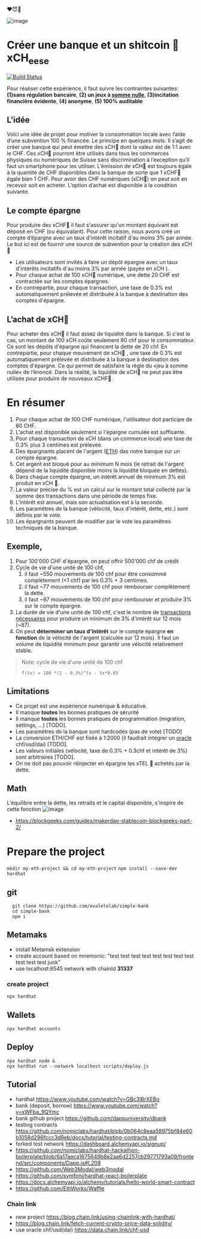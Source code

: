 ❤😈🎵

![image](https://user-images.githubusercontent.com/1422935/113506347-a5fbf600-9544-11eb-820e-c737e81c6695.png)

# Créer une banque et un shitcoin 🧀 xCH<sub>eese</sub>
[![Build Status](https://travis-ci.com/evaletolab/simple-bank.svg?branch=master)](https://travis-ci.com/evaletolab/simple-bank)

Pour réaliser cette expérience, il faut suivre les contraintes suivantes: **(1)sans régulation bancaire**, **(2) un jeux à [somme nulle](https://fr.wikipedia.org/wiki/Jeu_%C3%A0_somme_nulle)**, **(3)incitation financière évidente**, **(4) anonyme**, **(5) 100% auditable**

## L'idée
Voici une idée de projet pour motiver la consommation locale avec l’aide d’une subvention 100 % financée.
Le principe en quelques mots. Il s’agit de créer une banque qui peut émettre des xCH🧀 dont la valeur est de 1:1 avec le CHF. Ces xCH🧀 pourront être utilisés dans tous les commerces physiques ou numériques de Suisse sans discrimination à l’exception qu’il faut un smartphone pour les utiliser. L’émission de xCH🧀 est toujours égale à la quantité de CHF disponibles dans la banque de sorte que 1 xCHF🧀 égale bien 1 CHF.
Pour avoir des CHF numériques (xCH🧀) on peut soit en recevoir soit en acheter. L’option d’achat est disponible à la condition suivante.

## Le compte épargne
Pour produire des xCHF🧀 il faut s'assurer qu'un montant équivant est déposé en CHF (ou équivalant). Pour cette raison, nous avons créé un compte d’épargne avec un taux d'intérêt incitatif d'au moins 3% par année. Le but ici est de fournir une source de subvention pour la création des xCH🧀

* Les utilisateurs sont invités à faire un dépôt épargne avec un taux d'intérêts incitatifs d'au moins 3% par année (payée en xCH ).
* Pour chaque achat de 100 xCH🧀 numérique, une dette 20 CHF est contractée sur les comptes épargnes.
* En contrepartie, pour chaque transaction, une taxe de 0.3% est automatiquement prélevée et distribuée à la banque à destination des comptes d'épargne.

## L’achat de xCH🧀
Pour acheter des xCH🧀 il faut assez de liquidité dans la banque. Si c'est le cas, un montant de 100 xCH coûte seulement 80 chf pour le consommateur. Ce sont les dépôts d'épargne qui financent la dette de 20 chf. En contrepartie, pour chaque mouvement de xCH🧀 , une taxe de 0.3% est automatiquement prélevée et distribuée à la banque à destination des comptes d'épargne. Ce qui permet de satisfaire la règle du «jeu à somme nulle» de l’énoncé. Dans la réalité, la liquidité de xCH🧀 ne peut pas être utilisée pour produire de nouveaux xCHF🧀.

# En résumer
1. Pour chaque achat de 100 CHF numérique, l'utilisateur doit participe de 80 CHF.
2. L'achat est disponible seulement si l'épargne cumulée est suffisante.
3. Pour chaque transaction de xCH (dans un commerce local) une taxe de 0.3% plus 3 centimes est prélevée. 
4. Des épargnants placent de l'argent ([ETH](https://coinmarketcap.com/fr/currencies/ethereum/)) das notre banque sur un compte épargne.
5. Cet argent est bloqué pour au minimum N mois (le retrait de l'argent dépend de la liquidité disponible moins la liquidité bloquée en dettes).
6. Dans chaque compte épargne, un intérêt annuel de minimum 3%  est produit en xCH 🧀.
7. La valeur précise du % est un calcul sur le montant total collecté par la somme des transactions dans une période de temps fixe.
8. L'intérêt est annuel, mais son actualisation est à la seconde.
9. Les paramêtres de la banque (vélocité, taux d'intérêt, dette, etc.) sont définis par le vote.
10. Les épargnants peuvent de modifier par le vote les paramêtres techniques de la banque.

## Exemple,
1. Pour 100'000 CHF d'épargne, on peut offrir 500'000 chf de crédit
2. Cycle de vie d'une unité de 100 chf, 
   1. il faut ~550 mouvements de 100 chf pour être consommé complètement (<1 chf) par les 0.3% + 3 centimes.
   2. il faut ~77 mouvements de 100 chf pour rembourser complètement la dette.
   3. il faut ~87 mouvements de 100 chf pour rembourser et produire 3% sur le compte épargne.
3. La durée de vie d'une unité de 100 chf, c'est le nombre de [transactions nécessaires](https://www.wolframalpha.com/input/?i=solve+1+%3D+100+*%281+-+0.3%25%29%5Ex+-+x*0.03) pour produire un minimum de 3% d'intérêt sur 12 mois (~87).
4. On peut **déterminer un taux d'intérêt** sur le compte épargne **en fonction** de la vélocité de l'argent (calculée sur 12 mois). Il faut un volume de liquidité minimum pour garantir une vélocité relativement stable.

> Note: cycle de vie d'une unité de 100 chf
> 
> `f(tx) = 100 *(1 - 0.3%)^tx - tx*0.03` 

## Limitations
* Ce projet est une expérience numérique & éducative.
* Il manque **toutes** les bonnes pratiques de sérurité 
* Il manque **toutes** les bonnes pratiques de programmation (migration, settings, ...) [TODO].
* Les paramètres de la banque sont hardcodés (pas de vote) [TODO]
* La conversion ETH/CHF est fixée à 1:2000 (il faudrait intégrer un [oracle](https://data.chain.link/chf-usd) chf/usd/dai) [TODO].
* Les valeurs initiales (vélocité, taxe de 0.3% + 0.3chf et intérêt de 3%) sont arbitraires [TODO].
* On ne doit pas pouvoir réinjecter en épargne les xTEL 🧀 achetés par la dette.



## Math
L'équilibre entre la dette, les retraits et le capital disponible, s'inspire de cette fonction
![image](https://user-images.githubusercontent.com/1422935/114516537-c9f2c200-9c3d-11eb-91b9-e57ff2abb96a.png )
* https://blockgeeks.com/guides/makerdao-stablecoin-blockgeeks-part-2/



# Prepare the project
`mkdir my-eth-project && cd my-eth-project`
`npm install --save-dev hardhat`

## git

``` shell
  git clone https://github.com/evaletolab/simple-bank
  cd simple-bank
  npm i
```  

## Metamaks
* install Metamsk extension
* create account based on mnemonic: "test test test test test test test test test test test junk"
* use localhost:8545 network with chainId **31337**

### create project

`npx hardhat`

## Wallets
`npx hardhat accounts`

## Deploy

```
npx hardhat node &
npx hardhat run --network localhost scripts/deploy.js
```


## Tutorial

* hardhat https://www.youtube.com/watch?v=GBc3lBrXEBo
* bank (deposit, borrow) https://www.youtube.com/watch?v=xWFba_9QYmc
* bank github project https://github.com/dappuniversity/dbank
* testing contracts https://github.com/nomiclabs/hardhat/blob/0b064c8eaa58975bf84e60b1058d296fccc3d9eb/docs/tutorial/testing-contracts.md
* forked test network https://dashboard.alchemyapi.io/signup/
* https://github.com/nomiclabs/hardhat-hackathon-boilerplate/blob/6a17aeca1675649b8e2aa6d2257cb29771793a09/frontend/src/components/Dapp.js#L208
* https://github.com/Web3Modal/web3modal
* https://github.com/symfoni/hardhat-react-boilerplate
* https://docs.alchemyapi.io/alchemy/tutorials/hello-world-smart-contract
* https://github.com/EthWorks/Waffle

### Chain link
* new project https://blog.chain.link/using-chainlink-with-hardhat/
* https://blog.chain.link/fetch-current-crypto-price-data-solidity/
* use oracle chf/usd(dai) https://data.chain.link/chf-usd
